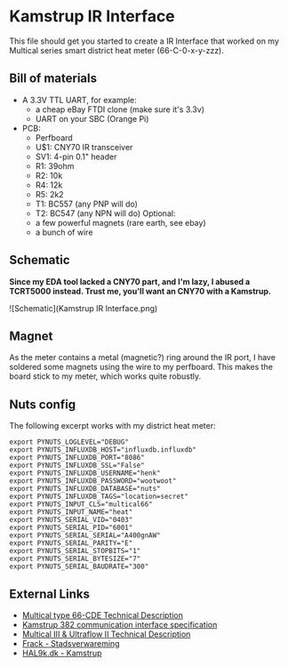 # Kamstrup IR Interface

This file should get you started to create a IR Interface that worked on my
Multical series smart district heat meter (66-C-0-x-y-zzz).

## Bill of materials
* A 3.3V TTL UART, for example:
  * a cheap eBay FTDI clone (make sure it's 3.3v)
  * UART on your SBC (Orange Pi)
* PCB:
  * Perfboard
  * U$1: CNY70 IR transceiver
  * SV1: 4-pin 0.1" header
  * R1: 39ohm
  * R2: 10k
  * R4: 12k
  * R5: 2k2
  * T1: BC557 (any PNP will do)
  * T2: BC547 (any NPN will do)
Optional:
  * a few powerful magnets (rare earth, see ebay)
  * a bunch of wire

## Schematic
**Since my EDA tool lacked a CNY70 part, and I'm lazy, I abused a TCRT5000 instead. Trust me, you'll want an CNY70 with a Kamstrup.**

![Schematic](Kamstrup IR Interface.png)

## Magnet

As the meter contains a metal (magnetic?) ring around the IR port, I have
soldered some magnets using the wire to my perfboard. This makes the board stick
to my meter, which works quite robustly.

## Nuts config

The following excerpt works with my district heat meter:
```
export PYNUTS_LOGLEVEL="DEBUG"
export PYNUTS_INFLUXDB_HOST="influxdb.influxdb"
export PYNUTS_INFLUXDB_PORT="8086"
export PYNUTS_INFLUXDB_SSL="False"
export PYNUTS_INFLUXDB_USERNAME="henk"
export PYNUTS_INFLUXDB_PASSWORD="wootwoot"
export PYNUTS_INFLUXDB_DATABASE="nuts"
export PYNUTS_INFLUXDB_TAGS="location=secret"
export PYNUTS_INPUT_CLS="multical66"
export PYNUTS_INPUT_NAME="heat"
export PYNUTS_SERIAL_VID="0403"
export PYNUTS_SERIAL_PID="6001"
export PYNUTS_SERIAL_SERIAL="A400gnAW"
export PYNUTS_SERIAL_PARITY="E"
export PYNUTS_SERIAL_STOPBITS="1"
export PYNUTS_SERIAL_BYTESIZE="7"
export PYNUTS_SERIAL_BAUDRATE="300"
```

## External Links
* [Multical type 66-CDE Technical Description](http://www.multical.hu/MC%2066C%20Technical%20Description%205511-634%20GB%20Rev%20C1.pdf)
* [Kamstrup 382 communication interface specification](https://www.kamstrup.com/en-en/~/media/files/protocols/iec61107_comprotocol.pdf)
* [Multical III & Ultraflow II Technical Description](http://www.multical.hu/MCIII%20and%20UF%20II%20Technical%20Description%2005%201997%20RevD1.pdf)
* [Frack - Stadsverwareming](https://frack.nl/wiki/Stadsverwarming)
* [HAL9k.dk - Kamstrup](http://wiki.hal9k.dk/projects/kamstrup)
